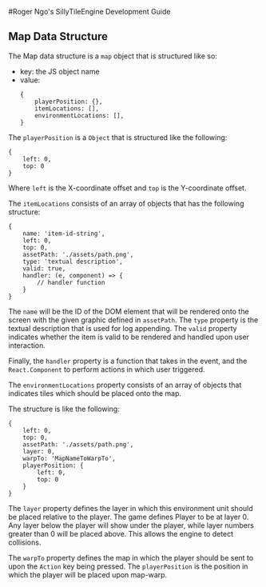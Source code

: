 #Roger Ngo's SillyTileEngine Development Guide

## Map Data Structure
The Map data structure is a `map` object that is 
structured like so:

* key: the JS object name
* value:
    ```
    {
        playerPosition: {},
        itemLocations: [],
        environmentLocations: [],
    }
    ```
    
The `playerPosition` is a `Object` that is structured like
the following:
```
{
    left: 0,
    top: 0
}
```

Where `left` is the X-coordinate offset and `top` is the Y-coordinate offset.

The `itemLocations` consists of an array of objects that has the following structure:
```
{
    name: 'item-id-string',
    left: 0,
    top: 0,
    assetPath: './assets/path.png',
    type: 'textual description',
    valid: true,
    handler: (e, component) => {
        // handler function
    }
}
```

The `name` will be the ID of the DOM element that will be rendered onto the screen
with the given graphic defined in `assetPath`. The `type` property is 
the textual description that is used for log appending. The `valid` property 
indicates whether the item is valid to be rendered and handled upon user interaction. 

Finally, the `handler` property is a function that takes in the event, and the `React.Component` 
to perform actions in which user triggered.

The `environmentLocations` property consists of an array of objects that indicates tiles 
which should be placed onto the map.

The structure is like the following:
```
{
    left: 0,
    top: 0,
    assetPath: './assets/path.png',
    layer: 0,
    warpTo: 'MapNameToWarpTo',
    playerPosition: {
        left: 0,
        top: 0
    }
}
```

The `layer` property defines the layer in which this environment unit should be placed 
relative to the player. The game defines Player to be at layer 0. Any layer below the player 
will show under the player, while layer numbers greater than 0 will be placed above. This allows 
the engine to detect collisions.

The `warpTo` property defines the map in which the player should be sent to upon the `Action` key being 
pressed. The `playerPosition` is the position in which the player will be placed upon map-warp.

